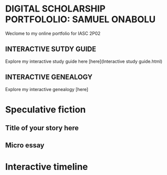 # DIGITAL SCHOLARSHIP PORTFOLOLIO: SAMUEL ONABOLU 

Weclome to my online portfolio for IASC 2P02

## INTERACTIVE SUTDY GUIDE

Explore my interactive study guide here [here](Interactive study guide.html)

## INTERACTIVE GENEALOGY

Explore my interactive genealogy [here]

# Speculative fiction

## Title of your story here

## Micro essay

# Interactive timeline
